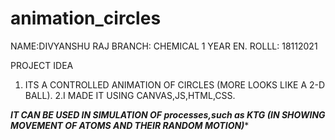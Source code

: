 # animation_circles

NAME:DIVYANSHU RAJ
BRANCH: CHEMICAL 1 YEAR
EN. ROLLL: 18112021



PROJECT IDEA


1. ITS A CONTROLLED ANIMATION OF CIRCLES (MORE LOOKS LIKE A 2-D BALL).
2.I MADE IT USING CANVAS,JS,HTML,CSS.

***************IT CAN BE USED IN SIMULATION OF processes,such as KTG (IN SHOWING MOVEMENT OF ATOMS AND THEIR RANDOM MOTION)****************
